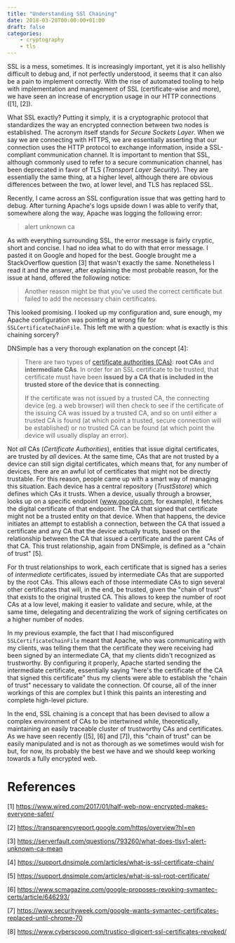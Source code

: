 ```yaml
---
title: "Understanding SSl Chaining"
date: 2018-03-28T00:00:00+01:00
draft: false
categories:
    - cryptography
    - tls
---
```


SSL is a mess, sometimes. It is increasingly important, yet it is also hellishly difficult to debug and, if not perfectly understood, it seems that it can also be a pain to implement correctly. With the rise of automated tooling to help with implementation and management of SSL (certificate-wise and more), we have seen an increase of encryption usage in our HTTP connections ([1], [2]).

What SSL exactly? Putting it simply, it is a cryptographic protocol that standardizes the way an encrypted connection between two nodes is established. The acronym itself stands for _Secure Sockets Layer_. When we say we are connecting with HTTPS, we are essentially asserting that our connection uses the HTTP protocol to exchange information, inside a SSL-compliant communication channel. It is important to mention that SSL, although commonly used to refer to a secure communication channel, has been deprecated in favor of TLS (_Transport Layer Security_). They are essentially the same thing, at a higher level, although there are obvious differences between the two, at lower level, and TLS has replaced SSL.

Recently, I came across an SSL configuration issue that was getting hard to debug. After turning Apache's logs upside down I was able to verify that, somewhere along the way, Apache was logging the following error:

> alert unknown ca

As with everything surrounding SSL, the error message is fairly cryptic, short and concise. I had no idea what to do with that error message. I pasted it on Google and hoped for the best. Google brought me a StackOverflow question [3] that wasn't exactly the same. Nonetheless I read it and the answer, after explaining the most probable reason, for the issue at hand, offered the following notice:

> Another reason might be that you've used the correct certificate but failed to add the necessary chain certificates.

This looked promising. I looked up my configuration and, sure enough, my Apache configuration was pointing at wrong file for `SSLCertificateChainFile`. This left me with a question: what is exactly is this chaining sorcery?

DNSimple has a very thorough explanation on the concept [4]:

> There are two types of [certificate authorities (CAs)](https://support.dnsimple.com/articles/what-is-certificate-authority): **root CAs** and **intermediate CAs**. In order for an SSL certificate to be trusted, that certificate must have been **issued by a CA that is included in the trusted store of the device that is connecting**.
>
> If the certificate was not issued by a trusted CA, the connecting device (eg. a web browser) will then check to see if the certificate of the issuing CA was issued by a trusted CA, and so on until either a trusted CA is found (at which point a trusted, secure connection will be established) or no trusted CA can be found (at which point the device will usually display an error).

Not _all_ CAs (_Certificate Authorities_), entities that issue digital certificates, are trusted by _all_ devices. At the same time, CAs that are not trusted by a device can still sign digital certificates, which means that, for any number of devices, there are an awful lot of certificates that might not be directly trustable.  For this reason, people came up with a smart way of managing this situation. Each device has a central repository (_TrustSstore_) which defines which CAs it trusts. When a device, usually through a browser, looks up on a specific endpoint (www.google.com, for example), it fetches the digital certificate of that endpoint. The CA that signed that certificate might not be a trusted entity on that device. When that happens, the device initiates an attempt to establish a connection, between the CA that issued a certificate and any CA that the device actually trusts, based on the relationship between the CA that issued a certificate and the parent CAs of that CA. This trust relationship, again from DNSimple, is defined as a "chain of trust" [5].

For th trust relationships to work, each certificate that is signed has a series of _intermediate_ certificates, issued by intermediate CAs that are supported by the root CAs. This allows each of those intermediate CAs to sign several other certificates that will, in the end, be trusted, given the "chain of trust" that exists to the original trusted CA. This allows to keep the number of root CAs at a low level, making it easier to validate and secure, while, at the same time, delegating and decentralizing the work of signing certificates on a higher number of nodes.

In my previous example, the fact that I had misconfigured `SSLCertificateChainFile` meant that Apache, who was communicating with my clients, was telling them that the certificate they were receiving had been signed by an intermediate CA, that my clients didn't recognized as trustworthy. By configuring it properly, Apache started sending the intermediate certificate, essentially saying "here's the certificate of the CA that signed this certificate" thus my clients were able to establish the "chain of trust" necessary to validate the connection. Of course, all of the inner workings of this are complex but I think this paints an interesting and complete high-level picture.

In the end, SSL chaining is a concept that has been devised to allow a complex environment of CAs to be intertwined while, theoretically, maintaining an easily traceable cluster of trustworthy CAs and certificates. As we have seen recently ([5], [6] and [7]), this "chain of trust" can be easily manipulated and is not as thorough as we sometimes would wish for but, for now, its probably the best we have and we should keep working towards a fully encrypted web.

# References

[1] https://www.wired.com/2017/01/half-web-now-encrypted-makes-everyone-safer/

[2] https://transparencyreport.google.com/https/overview?hl=en

[3] https://serverfault.com/questions/793260/what-does-tlsv1-alert-unknown-ca-mean

[4] https://support.dnsimple.com/articles/what-is-ssl-certificate-chain/

[5] https://support.dnsimple.com/articles/what-is-ssl-root-certificate/

[6] https://www.scmagazine.com/google-proposes-revoking-symantec-certs/article/646293/

[7] https://www.securityweek.com/google-wants-symantec-certificates-replaced-until-chrome-70

[8] https://www.cyberscoop.com/trustico-digicert-ssl-certificates-revoked/